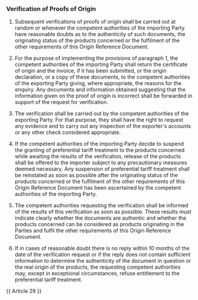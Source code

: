 ### Verification of Proofs of Origin

1.	Subsequent verifications of proofs of origin shall be carried out at random or whenever the competent authorities of the importing Party have reasonable doubts as to the authenticity of such documents, the originating status of the products concerned or the fulfilment of the other requirements of this Origin Reference Document.

2.	For the purpose of implementing the provisions of paragraph 1, the competent authorities of the importing Party shall return the certificate of origin and the invoice, if it has been submitted, or the origin declaration, or a copy of these documents, to the competent authorities of the exporting Party giving, where appropriate, the reasons for the enquiry. Any documents and information obtained suggesting that the information given on the proof of origin is incorrect shall be forwarded in support of the request for verification.

3.	The verification shall be carried out by the competent authorities of the exporting Party. For that purpose, they shall have the right to request any evidence and to carry out any inspection of the exporter's accounts or any other check considered appropriate.

4.	If the competent authorities of the importing Party decide to suspend the granting of preferential tariff treatment to the products concerned while awaiting the results of the verification, release of the products shall be offered to the importer subject to any precautionary measures deemed necessary. Any suspension of preferential tariff treatment shall be reinstated as soon as possible after the originating status of the products concerned or the fulfilment of the other requirements of this Origin Reference Document has been ascertained by the competent authorities of the importing Party.

5.	The competent authorities requesting the verification shall be informed of the results of this verification as soon as possible. These results must indicate clearly whether the documents are authentic and whether the products concerned can be considered as products originating in the Parties and fulfil the other requirements of this Origin Reference Document.

6.	If in cases of reasonable doubt there is no reply within 10 months of the date of the verification request or if the reply does not contain sufficient information to determine the authenticity of the document in question or the real origin of the products, the requesting competent authorities may, except in exceptional circumstances, refuse entitlement to the preferential tariff treatment.

{{ Article 29 }}
